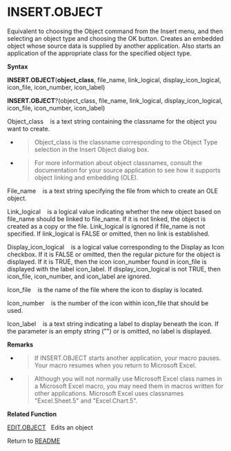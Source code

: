 # INSERT.OBJECT

Equivalent to choosing the Object command from the Insert menu, and then
selecting an object type and choosing the OK button. Creates an embedded
object whose source data is supplied by another application. Also starts
an application of the appropriate class for the specified object type.

**Syntax**

**INSERT.OBJECT**(**object\_class**, file\_name, link\_logical,
display\_icon\_logical, icon\_file, icon\_number, icon\_label)

**INSERT.OBJECT**?(object\_class, file\_name, link\_logical,
display\_icon\_logical, icon\_file, icon\_number, icon\_label)

Object\_class&nbsp;&nbsp;&nbsp;&nbsp;is a text string containing the
classname for the object you want to create.

  - > Object\_class is the classname corresponding to the Object Type
    > selection in the Insert Object dialog box.

  - > For more information about object classnames, consult the
    > documentation for your source application to see how it supports
    > object linking and embedding (OLE).


File\_name&nbsp;&nbsp;&nbsp;&nbsp;is a text string specifying the file
from which to create an OLE object.

Link\_logical&nbsp;&nbsp;&nbsp;&nbsp;is a logical value indicating
whether the new object based on file\_name should be linked to
file\_name. If it is not linked, the object is created as a copy or the
file. Link\_logical is ignored if file\_name is not specified. If
link\_logical is FALSE or omitted, then no link is established.

Display\_icon\_logical&nbsp;&nbsp;&nbsp;&nbsp;is a logical value
corresponding to the Display as Icon checkbox. If it is FALSE or
omitted, then the regular picture for the object is displayed. If it is
TRUE, then the icon icon\_number found in icon\_file is displayed with
the label icon\_label. If display\_icon\_logical is not TRUE, then
icon\_file, icon\_number, and icon\_label are ignored.

Icon\_file&nbsp;&nbsp;&nbsp;&nbsp;is the name of the file where the icon
to display is located.

Icon\_number&nbsp;&nbsp;&nbsp;&nbsp;is the number of the icon within
icon\_file that should be used.

Icon\_label&nbsp;&nbsp;&nbsp;&nbsp;is a text string indicating a label
to display beneath the icon. If the parameter is an empty string ("") or
is omitted, no label is displayed.

**Remarks**

  - > If INSERT.OBJECT starts another application, your macro pauses.
    > Your macro resumes when you return to Microsoft Excel.

  - > Although you will not normally use Microsoft Excel class names in
    > a Microsoft Excel macro, you may need them in macros written for
    > other applications. Microsoft Excel uses classnames
    > "Excel.Sheet.5" and "Excel.Chart.5".


**Related Function**

[EDIT.OBJECT](EDIT.OBJECT.md)&nbsp;&nbsp;&nbsp;Edits an object



Return to [README](README.md#I)

